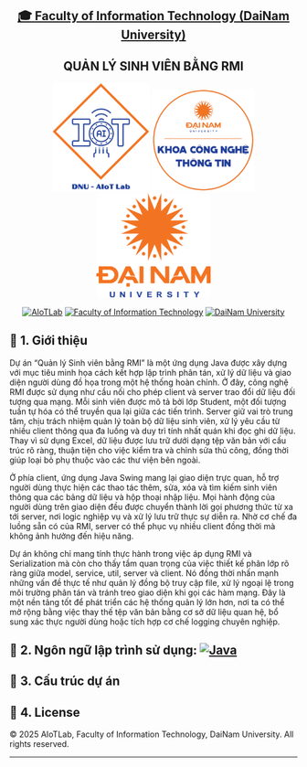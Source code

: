 <h2 align="center">
    <a href="https://dainam.edu.vn/vi/khoa-cong-nghe-thong-tin">
    🎓 Faculty of Information Technology (DaiNam University)
    </a>
</h2>
<h2 align="center">
   QUẢN LÝ SINH VIÊN BẰNG RMI
</h2>
<div align="center">
    <p align="center">
        <img src="docs/aiotlab_logo.png" alt="AIoTLab Logo" width="170"/>
        <img src="docs/fitdnu_logo.png" alt="AIoTLab Logo" width="180"/>
        <img src="docs/dnu_logo.png" alt="DaiNam University Logo" width="200"/>
    </p>

[![AIoTLab](https://img.shields.io/badge/AIoTLab-green?style=for-the-badge)](https://www.facebook.com/DNUAIoTLab)
[![Faculty of Information Technology](https://img.shields.io/badge/Faculty%20of%20Information%20Technology-blue?style=for-the-badge)](https://dainam.edu.vn/vi/khoa-cong-nghe-thong-tin)
[![DaiNam University](https://img.shields.io/badge/DaiNam%20University-orange?style=for-the-badge)](https://dainam.edu.vn)

</div>

## 📖 1. Giới thiệu
Dự án “Quản lý Sinh viên bằng RMI” là một ứng dụng Java được xây dựng với mục tiêu minh họa cách kết hợp lập trình phân tán, xử lý dữ liệu và giao diện người dùng đồ họa trong một hệ thống hoàn chỉnh. Ở đây, công nghệ RMI được sử dụng như cầu nối cho phép client và server trao đổi dữ liệu đối tượng qua mạng. Mỗi sinh viên được mô tả bởi lớp Student, một đối tượng tuần tự hóa có thể truyền qua lại giữa các tiến trình. Server giữ vai trò trung tâm, chịu trách nhiệm quản lý toàn bộ dữ liệu sinh viên, xử lý yêu cầu từ nhiều client thông qua đa luồng và duy trì tính nhất quán khi đọc ghi dữ liệu. Thay vì sử dụng Excel, dữ liệu được lưu trữ dưới dạng tệp văn bản với cấu trúc rõ ràng, thuận tiện cho việc kiểm tra và chỉnh sửa thủ công, đồng thời giúp loại bỏ phụ thuộc vào các thư viện bên ngoài.

Ở phía client, ứng dụng Java Swing mang lại giao diện trực quan, hỗ trợ người dùng thực hiện các thao tác thêm, sửa, xóa và tìm kiếm sinh viên thông qua các bảng dữ liệu và hộp thoại nhập liệu. Mọi hành động của người dùng trên giao diện đều được chuyển thành lời gọi phương thức từ xa tới server, nơi logic nghiệp vụ và xử lý lưu trữ thực sự diễn ra. Nhờ cơ chế đa luồng sẵn có của RMI, server có thể phục vụ nhiều client đồng thời mà không ảnh hưởng đến hiệu năng.

Dự án không chỉ mang tính thực hành trong việc áp dụng RMI và Serialization mà còn cho thấy tầm quan trọng của việc thiết kế phân lớp rõ ràng giữa model, service, util, server và client. Nó đồng thời nhấn mạnh những vấn đề thực tế như quản lý đồng bộ truy cập file, xử lý ngoại lệ trong môi trường phân tán và tránh treo giao diện khi gọi các hàm mạng. Đây là một nền tảng tốt để phát triển các hệ thống quản lý lớn hơn, nơi ta có thể mở rộng bằng việc thay thế tệp văn bản bằng cơ sở dữ liệu quan hệ, bổ sung xác thực người dùng hoặc tích hợp cơ chế logging chuyên nghiệp.

## 🔧 2. Ngôn ngữ lập trình sử dụng: [![Java](https://img.shields.io/badge/Java-007396?style=for-the-badge&logo=java&logoColor=white)](https://www.java.com/)

## 🚀 3. Cấu trúc dự án 

## 📝 4. License

© 2025 AIoTLab, Faculty of Information Technology, DaiNam University. All rights reserved.

---
